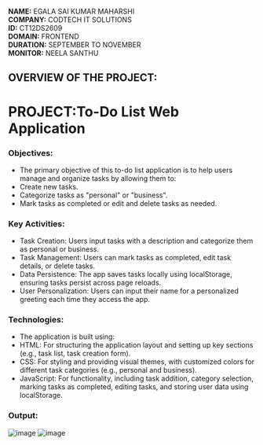 **NAME:** EGALA SAI KUMAR MAHARSHI  
**COMPANY:** CODTECH IT SOLUTIONS  
**ID:** CT12DS2609  
**DOMAIN:** FRONTEND  
**DURATION:** SEPTEMBER TO NOVEMBER    
**MONITOR:** NEELA SANTHU 
## OVERVIEW OF THE PROJECT:
# PROJECT:To-Do List Web Application  

### Objectives:
* The primary objective of this to-do list application is to help users manage and organize tasks by allowing them to:
* Create new tasks.  
* Categorize tasks as "personal" or "business".   
* Mark tasks as completed or edit and delete tasks as needed.  

### Key Activities:
* Task Creation: Users input tasks with a description and categorize them as personal or business.  
* Task Management: Users can mark tasks as completed, edit task details, or delete tasks.  
* Data Persistence: The app saves tasks locally using localStorage, ensuring tasks persist across page reloads.  
* User Personalization: Users can input their name for a personalized greeting each time they access the app.  

### Technologies:  
* The application is built using:  
* HTML: For structuring the application layout and setting up key sections (e.g., task list, task creation form).  
* CSS: For styling and providing visual themes, with customized colors for different task categories (e.g., personal and business).  
* JavaScript: For functionality, including task addition, category selection, marking tasks as completed, editing tasks, and storing user data using localStorage.


### Output:
![image](https://github.com/user-attachments/assets/9c741385-70d8-4db6-a030-bd034a0761b2)
![image](https://github.com/user-attachments/assets/39d8cf08-ef61-4495-83f3-dbf43860a980)
